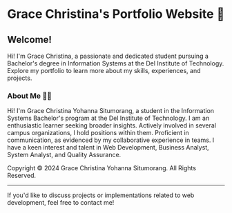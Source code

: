 # Grace Christina's Portfolio Website 🌟

## Welcome!

Hi! I'm Grace Christina, a passionate and dedicated student pursuing a Bachelor's degree in Information Systems at the Del Institute of Technology. Explore my portfolio to learn more about my skills, experiences, and projects.

### About Me 👩‍💼

Hi! I'm Grace Christina Yohanna Situmorang, a student in the Information Systems Bachelor's program at the Del Institute of Technology. I am an enthusiastic learner seeking broader insights. Actively involved in several campus organizations, I hold positions within them. Proficient in communication, as evidenced by my collaborative experience in teams. I have a keen interest and talent in Web Development, Business Analyst, System Analyst, and Quality Assurance.

Copyright © 2024 Grace Christina Yohanna Situmorang. All Rights Reserved.

---

If you'd like to discuss projects or implementations related to web development, feel free to contact me!
